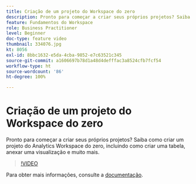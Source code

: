 ```yaml
---
title: Criação de um projeto do Workspace do zero
description: Pronto para começar a criar seus próprios projetos? Saiba como criar um projeto do Analytics Workspace do zero, incluindo como criar uma tabela, anexar uma visualização e muito mais.
feature: Fundamentos do Workspace
role: Business Practitioner
level: Beginner
doc-type: feature video
thumbnail: 334076.jpg
kt: 8056
exl-id: 8bbc1632-e5da-4cba-9852-e7c63521c345
source-git-commit: a1606697b78d1a48d4defffac3a8524cfb7fcf54
workflow-type: ht
source-wordcount: '86'
ht-degree: 100%

---
```


# Criação de um projeto do Workspace do zero

Pronto para começar a criar seus próprios projetos? Saiba como criar um projeto do Analytics Workspace do zero, incluindo como criar uma tabela, anexar uma visualização e muito mais.

>[!VIDEO](https://video.tv.adobe.com/v/334076/?quality=12&learn=on)

Para obter mais informações, consulte a [documentação](https://experienceleague.adobe.com/docs/analytics/analyze/analysis-workspace/home.html?lang=pt-BR).
